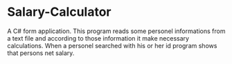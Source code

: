 # Salary-Calculator
A C# form application. This program reads some personel informations from a text file and according to those information it make necessary calculations. When a personel searched with his or her id program shows that persons net salary.
